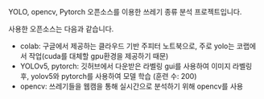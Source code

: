 YOLO, opencv, Pytorch 오픈소스를 이용한 쓰레기 종류 분석 프로젝트입니다.

사용한 오픈소스는 다음과 같습니다.
* colab: 구글에서 제공하는 클라우드 기반 주피터 노트북으로, 주로 yolo는 코랩에서 작업(cuda를 대체할 gpu환경을 제공하기 때문)
* YOLOv5, pytorch: 깃허브에서 다운받은 라벨링 gui를 사용하여 이미지 라벨링 후, yolov5와 pytorch를 사용하여 모델 학습 (훈련 수: 200)
* opencv: 쓰레기들을 웹캠을 통해 실시간으로 분석하기 위해 opencv를 사용
